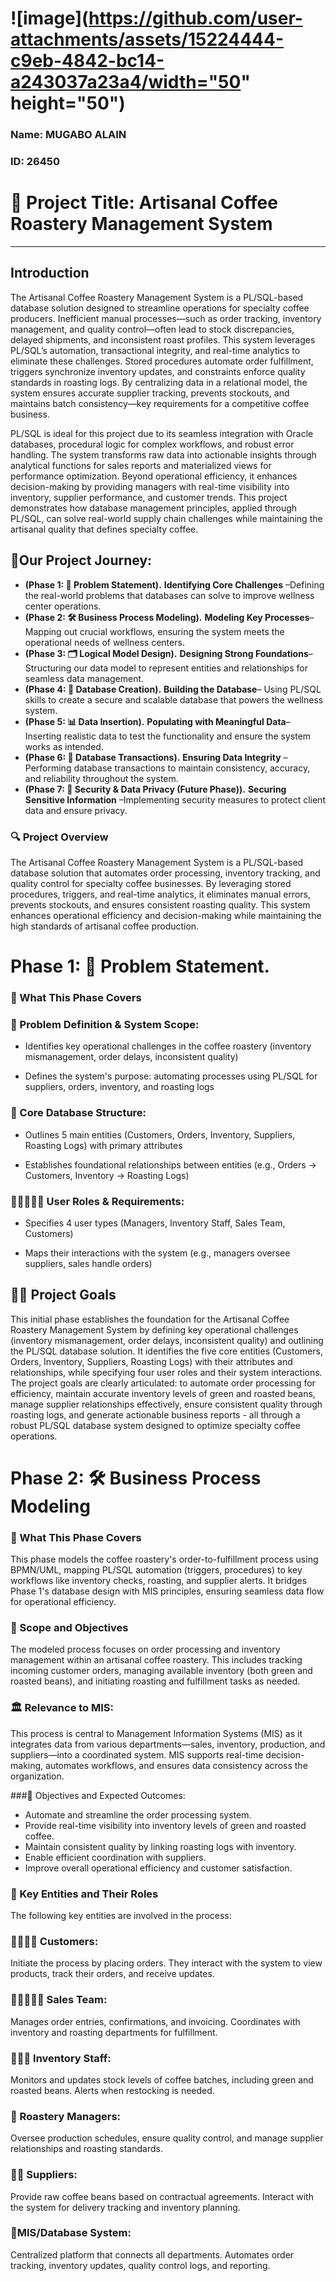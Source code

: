 # ![image](https://github.com/user-attachments/assets/15224444-c9eb-4842-bc14-a243037a23a4/width="50" height="50")




### Name: MUGABO ALAIN

### ID: 26450

#  🧮 Project Title: Artisanal Coffee Roastery Management System

---
## Introduction

The Artisanal Coffee Roastery Management System is a PL/SQL-based database solution designed to streamline operations for specialty coffee producers. Inefficient manual processes—such as order tracking, inventory management, and quality control—often lead to stock discrepancies, delayed shipments, and inconsistent roast profiles. This system leverages PL/SQL’s automation, transactional integrity, and real-time analytics to eliminate these challenges. Stored procedures automate order fulfillment, triggers synchronize inventory updates, and constraints enforce quality standards in roasting logs. By centralizing data in a relational model, the system ensures accurate supplier tracking, prevents stockouts, and maintains batch consistency—key requirements for a competitive coffee business.

PL/SQL is ideal for this project due to its seamless integration with Oracle databases, procedural logic for complex workflows, and robust error handling. The system transforms raw data into actionable insights through analytical functions for sales reports and materialized views for performance optimization. Beyond operational efficiency, it enhances decision-making by providing managers with real-time visibility into inventory, supplier performance, and customer trends. This project demonstrates how database management principles, applied through PL/SQL, can solve real-world supply chain challenges while maintaining the artisanal quality that defines specialty coffee.

## 💼Our Project Journey:

- **(Phase 1: 🎯 Problem Statement).** **Identifying Core Challenges** –Defining the real-world problems that databases can solve to improve wellness center operations.
- **(Phase 2: 🛠 Business Process Modeling).** **Modeling Key Processes**–Mapping out crucial workflows, ensuring the system meets the operational needs of wellness centers.
- **(Phase 3: 🗂 Logical Model Design).** **Designing Strong Foundations**–Structuring our data model to represent entities and relationships for seamless data management.
- **(Phase 4: 💾 Database Creation).** **Building the Database**– Using PL/SQL skills to create a secure and scalable database that powers the wellness system.
- **(Phase 5: 📊 Data Insertion).** **Populating with Meaningful Data**–Inserting realistic data to test the functionality and ensure the system works as intended.
- **(Phase 6: 🔄 Database Transactions).** **Ensuring Data Integrity** –Performing database transactions to maintain consistency, accuracy, and reliability throughout the system.
- **(Phase 7: 🔐 Security & Data Privacy (Future Phase)).** **Securing Sensitive Information** –Implementing security measures to protect client data and ensure privacy.

 ### 🔍 Project Overview

The Artisanal Coffee Roastery Management System is a PL/SQL-based database solution that automates order processing, inventory tracking, and quality control for specialty coffee businesses. By leveraging stored procedures, triggers, and real-time analytics, it eliminates manual errors, prevents stockouts, and ensures consistent roasting quality. This system enhances operational efficiency and decision-making while maintaining the high standards of artisanal coffee production.

 # Phase 1: 🎯 Problem Statement.

 ### 📠 What This Phase Covers
 
### 🧠 Problem Definition & System Scope:

- Identifies key operational challenges in the coffee roastery (inventory mismanagement, order delays, inconsistent quality)

- Defines the system's purpose: automating processes using PL/SQL for suppliers, orders, inventory, and roasting logs

### 🤳 Core Database Structure:

- Outlines 5 main entities (Customers, Orders, Inventory, Suppliers, Roasting Logs) with primary attributes

- Establishes foundational relationships between entities (e.g., Orders → Customers, Inventory → Roasting Logs)

### 👩🏻‍🤝‍🧑🏿 User Roles & Requirements:

- Specifies 4 user types (Managers, Inventory Staff, Sales Team, Customers)

- Maps their interactions with the system (e.g., managers oversee suppliers, sales handle orders)

## 🏃‍♂️ Project Goals


This initial phase establishes the foundation for the Artisanal Coffee Roastery Management System by defining key operational challenges (inventory mismanagement, order delays, inconsistent quality) and outlining the PL/SQL database solution. It identifies the five core entities (Customers, Orders, Inventory, Suppliers, Roasting Logs) with their attributes and relationships, while specifying four user roles and their system interactions. The project goals are clearly articulated: to automate order processing for efficiency, maintain accurate inventory levels of green and roasted beans, manage supplier relationships effectively, ensure consistent quality through roasting logs, and generate actionable business reports - all through a robust PL/SQL database system designed to optimize specialty coffee operations.

# Phase 2: 🛠 Business Process Modeling

### 📠 What This Phase Covers

This phase models the coffee roastery's order-to-fulfillment process using BPMN/UML, mapping PL/SQL automation (triggers, procedures) to key workflows like inventory checks, roasting, and supplier alerts. It bridges Phase 1's database design with MIS principles, ensuring seamless data flow for operational efficiency.

###  🧰 Scope and Objectives

The modeled process focuses on order processing and inventory management within an artisanal coffee roastery. This includes tracking incoming customer orders, managing available inventory (both green and roasted beans), and initiating roasting and fulfillment tasks as needed.


### 🏛 Relevance to MIS:

This process is central to Management Information Systems (MIS) as it integrates data from various departments—sales, inventory, production, and suppliers—into a coordinated system. MIS supports real-time decision-making, automates workflows, and ensures data consistency across the organization.

###💎 Objectives and Expected Outcomes:

- Automate and streamline the order processing system.
- Provide real-time visibility into inventory levels of green and roasted coffee.
- Maintain consistent quality by linking roasting logs with inventory.
- Enable efficient coordination with suppliers.
- Improve overall operational efficiency and customer satisfaction.

 ### 📌 Key Entities and Their Roles

The following key entities are involved in the process:

### 👨‍👨‍👧‍👦 Customers:  
Initiate the process by placing orders. They interact with the system to view products, track their orders, and receive updates.
### 👩🏿‍🤝‍🧑🏾  Sales Team: 
Manages order entries, confirmations, and invoicing. Coordinates with inventory and roasting departments for fulfillment.
### 👨‍👧‍👦 Inventory Staff: 
Monitors and updates stock levels of coffee batches, including green and roasted beans. Alerts when restocking is needed.
### 🤵 Roastery Managers: 
Oversee production schedules, ensure quality control, and manage supplier relationships and roasting standards.
### 🏃‍♂️ Suppliers: 
Provide raw coffee beans based on contractual agreements. Interact with the system for delivery tracking and inventory planning.
### 🎇MIS/Database System: 
Centralized platform that connects all departments. Automates order tracking, inventory updates, quality control logs, and reporting.
